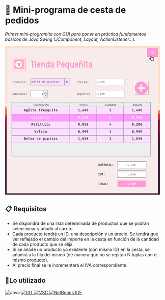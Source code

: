 # 🧺 Mini-programa de cesta de pedidos
_Primer mini-programita con GUI para poner en práctica fundamentos básicos de Java Swing (JComponent, Layout, ActionListener...)._

<div align="center">
  <kbd align="center">
<img src=https://raw.githubusercontent.com/miguellrp/MiniCesta-GUI/main/Capturita_programa.png width="504" height="484" />
  </kbd>
</div>

## 📋 Requisitos
* Se dispondrá de una lista determinada de productos que se podrán seleccionar y añadir al carrito.
* Cada producto tendrá un ID, una descripción y un precio. Se tendrá que ver reflejado el cambio del importe en la cesta en función de la cantidad de cada producto que se elija.
* Si se añade un producto ya existente (con mismo ID) en la cesta, se añadirá a la fila del mismo (de manera que no se repitan N tuplas con el mismo producto).
* Al precio final se le incrementará el IVA correspondiente.

## 📎Lo utilizado
![Java](https://img.shields.io/badge/java-%23ED8B00.svg?style=for-the-badge&logo=openjdk&logoColor=white)
[![GIT](https://img.shields.io/badge/GIT-E44C30?style=for-the-badge&logo=git&logoColor=white)
![VSC](https://img.shields.io/badge/Visual_Studio_Code-0078D4?style=for-the-badge&logo=visual%20studio%20code&logoColor=white)
![NetBeans IDE](https://img.shields.io/badge/NetBeansIDE-1B6AC6.svg?style=for-the-badge&logo=apache-netbeans-ide&logoColor=white)]()
